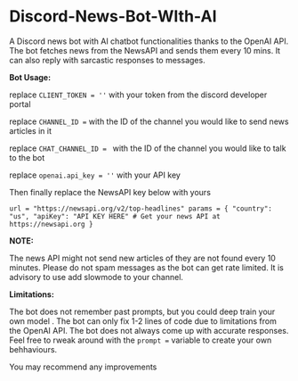 # Discord-News-Bot-WIth-AI

A Discord news bot with AI chatbot functionalities thanks to the OpenAI API. The bot fetches news from the NewsAPI and sends
them every 10 mins. It can also reply with sarcastic responses to messages.

**Bot Usage:**

replace ``CLIENT_TOKEN = ''``  with your token from the discord developer portal

replace ``CHANNEL_ID =`` with the ID of the channel you would like to send news articles in it

replace ``CHAT_CHANNEL_ID = `` with the ID of the channel you would like to talk to the bot 

replace ``openai.api_key = ''`` with your API key 

Then finally replace the NewsAPI key below with yours

``url = "https://newsapi.org/v2/top-headlines"
params = {
    "country": "us",
    "apiKey": "API KEY HERE"
    # Get your news API at https://newsapi.org
}``

**NOTE:**

The news API might not send new articles of they are not found every 10 minutes.
Please do not spam messages as the bot can get rate limited. It is advisory to use add slowmode to your channel.



**Limitations:**

The bot does not remember past prompts, but you could deep train your own model .
The bot can only fix 1-2 lines of code due to limitations from the OpenAI API.
The bot does not always come up with accurate responses. Feel free to rweak around with the ``prompt =`` variable to create your own behhaviours.

You may recommend any improvements

